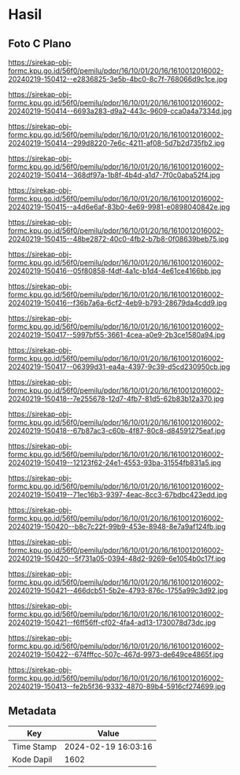 # Hasil

## Foto C Plano

https://sirekap-obj-formc.kpu.go.id/56f0/pemilu/pdpr/16/10/01/20/16/1610012016002-20240219-150412--e2836825-3e5b-4bc0-8c7f-768066d9c1ce.jpg

https://sirekap-obj-formc.kpu.go.id/56f0/pemilu/pdpr/16/10/01/20/16/1610012016002-20240219-150414--6693a283-d9a2-443c-9609-cca0a4a7334d.jpg

https://sirekap-obj-formc.kpu.go.id/56f0/pemilu/pdpr/16/10/01/20/16/1610012016002-20240219-150414--299d8220-7e6c-4211-af08-5d7b2d735fb2.jpg

https://sirekap-obj-formc.kpu.go.id/56f0/pemilu/pdpr/16/10/01/20/16/1610012016002-20240219-150414--368df97a-1b8f-4b4d-a1d7-7f0c0aba52f4.jpg

https://sirekap-obj-formc.kpu.go.id/56f0/pemilu/pdpr/16/10/01/20/16/1610012016002-20240219-150415--a4d6e6af-83b0-4e69-9981-e0898040842e.jpg

https://sirekap-obj-formc.kpu.go.id/56f0/pemilu/pdpr/16/10/01/20/16/1610012016002-20240219-150415--48be2872-40c0-4fb2-b7b8-0f08639beb75.jpg

https://sirekap-obj-formc.kpu.go.id/56f0/pemilu/pdpr/16/10/01/20/16/1610012016002-20240219-150416--05f80858-f4df-4a1c-b1d4-4e61ce4166bb.jpg

https://sirekap-obj-formc.kpu.go.id/56f0/pemilu/pdpr/16/10/01/20/16/1610012016002-20240219-150416--f36b7a6a-6cf2-4eb9-b793-28679da4cdd9.jpg

https://sirekap-obj-formc.kpu.go.id/56f0/pemilu/pdpr/16/10/01/20/16/1610012016002-20240219-150417--5997bf55-3661-4cea-a0e9-2b3ce1580a94.jpg

https://sirekap-obj-formc.kpu.go.id/56f0/pemilu/pdpr/16/10/01/20/16/1610012016002-20240219-150417--06399d31-ea4a-4397-9c39-d5cd230950cb.jpg

https://sirekap-obj-formc.kpu.go.id/56f0/pemilu/pdpr/16/10/01/20/16/1610012016002-20240219-150418--7e255678-12d7-4fb7-81d5-62b83b12a370.jpg

https://sirekap-obj-formc.kpu.go.id/56f0/pemilu/pdpr/16/10/01/20/16/1610012016002-20240219-150418--67b87ac3-c60b-4f87-80c8-d84591275eaf.jpg

https://sirekap-obj-formc.kpu.go.id/56f0/pemilu/pdpr/16/10/01/20/16/1610012016002-20240219-150419--12123f62-24e1-4553-93ba-31554fb831a5.jpg

https://sirekap-obj-formc.kpu.go.id/56f0/pemilu/pdpr/16/10/01/20/16/1610012016002-20240219-150419--71ec16b3-9397-4eac-8cc3-67bdbc423edd.jpg

https://sirekap-obj-formc.kpu.go.id/56f0/pemilu/pdpr/16/10/01/20/16/1610012016002-20240219-150420--b8c7c22f-99b9-453e-8948-8e7a9af124fb.jpg

https://sirekap-obj-formc.kpu.go.id/56f0/pemilu/pdpr/16/10/01/20/16/1610012016002-20240219-150420--5f731a05-0394-48d2-9269-6e1054b0c17f.jpg

https://sirekap-obj-formc.kpu.go.id/56f0/pemilu/pdpr/16/10/01/20/16/1610012016002-20240219-150421--466dcb51-5b2e-4793-876c-1755a99c3d92.jpg

https://sirekap-obj-formc.kpu.go.id/56f0/pemilu/pdpr/16/10/01/20/16/1610012016002-20240219-150421--f6ff56ff-cf02-4fa4-ad13-1730078d73dc.jpg

https://sirekap-obj-formc.kpu.go.id/56f0/pemilu/pdpr/16/10/01/20/16/1610012016002-20240219-150422--674fffcc-507c-467d-9973-de649ce4865f.jpg

https://sirekap-obj-formc.kpu.go.id/56f0/pemilu/pdpr/16/10/01/20/16/1610012016002-20240219-150413--fe2b5f36-9332-4870-89b4-5916cf274699.jpg


## Metadata

| Key        | Value               |
| ---------- | ------------------- |
| Time Stamp | 2024-02-19 16:03:16 |
| Kode Dapil | 1602                |



